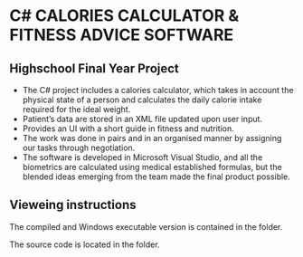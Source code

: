 # C# CALORIES CALCULATOR & FITNESS ADVICE SOFTWARE
## Highschool Final Year Project

* The C# project includes a calories calculator, which takes in account the physical state of a person and calculates the daily calorie intake required for the ideal weight.
* Patient’s data are stored in an XML file updated upon user input.
* Provides an UI with a short guide in fitness and nutrition.
* The work was done in pairs and in an organised manner by assigning our tasks through negotiation.
* The software is developed in Microsoft Visual Studio, and all the biometrics are calculated using medical established formulas, but the blended ideas emerging from the team made the final product possible.

## Vieweing instructions

The compiled and Windows executable version is contained in the folder.  

The source code is located in the folder.
